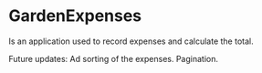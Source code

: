 # GardenExpenses 
Is an application used to record expenses and calculate the total.

Future updates:
Ad sorting of the expenses.
Pagination.
